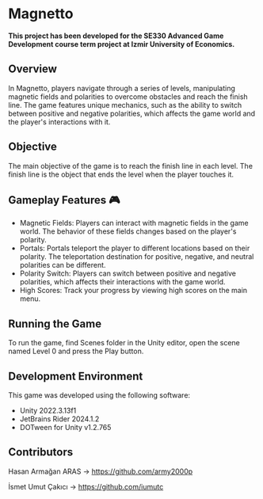 # Magnetto

**This project has been developed for the SE330 Advanced Game Development course term project at Izmir University of Economics.**

## Overview

In Magnetto, players navigate through a series of levels, manipulating magnetic fields and polarities to overcome obstacles and reach the finish line. The game features unique mechanics, such as the ability to switch between positive and negative polarities, which affects the game world and the player's interactions with it.

## Objective

The main objective of the game is to reach the finish line in each level. The finish line is the object that ends the level when the player touches it.

## Gameplay Features 🎮

- Magnetic Fields: Players can interact with magnetic fields in the game world. The behavior of these fields changes based on the player's polarity.
- Portals: Portals teleport the player to different locations based on their polarity. The teleportation destination for positive, negative, and neutral polarities can be different.
- Polarity Switch: Players can switch between positive and negative polarities, which affects their interactions with the game world.
- High Scores: Track your progress by viewing high scores on the main menu.

## Running the Game

To run the game, find Scenes folder in the Unity editor, open the scene named Level 0 and press the Play button.

## Development Environment

This game was developed using the following software:

- Unity 2022.3.13f1
- JetBrains Rider 2024.1.2
- DOTween for Unity v1.2.765

## Contributors

Hasan Armağan ARAS -> https://github.com/army2000p

İsmet Umut Çakıcı -> https://github.com/iumutc

